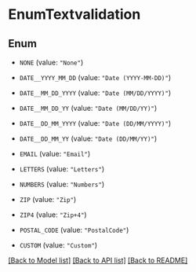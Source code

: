 # EnumTextvalidation

## Enum


* `NONE` (value: `"None"`)

* `DATE__YYYY_MM_DD` (value: `"Date (YYYY-MM-DD)"`)

* `DATE__MM_DD_YYYY` (value: `"Date (MM/DD/YYYY)"`)

* `DATE__MM_DD_YY` (value: `"Date (MM/DD/YY)"`)

* `DATE__DD_MM_YYYY` (value: `"Date (DD/MM/YYYY)"`)

* `DATE__DD_MM_YY` (value: `"Date (DD/MM/YY)"`)

* `EMAIL` (value: `"Email"`)

* `LETTERS` (value: `"Letters"`)

* `NUMBERS` (value: `"Numbers"`)

* `ZIP` (value: `"Zip"`)

* `ZIP4` (value: `"Zip+4"`)

* `POSTAL_CODE` (value: `"PostalCode"`)

* `CUSTOM` (value: `"Custom"`)


[[Back to Model list]](../README.md#documentation-for-models) [[Back to API list]](../README.md#documentation-for-api-endpoints) [[Back to README]](../README.md)


